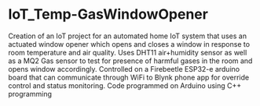 # IoT_Temp-GasWindowOpener
Creation of an IoT project for an automated home IoT system that uses an actuated window opener which opens and closes a window in response to room temperature and air quality. Uses DHT11 air+humidity sensor as well as a MQ2 Gas sensor to test for presence of harmful gases in the room and opens window accordingly. Controlled on a Firebeetle ESP32-e arduino board that can communicate through WiFi to Blynk phone app for override control and status monitoring.
Code programmed on Arduino using C++ programming
